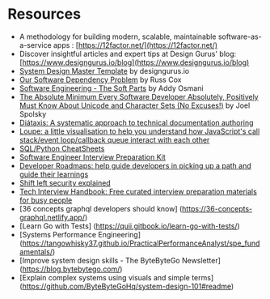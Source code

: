 # Resources

- A methodology for building modern, scalable, maintainable software-as-a-service apps : [https://12factor.net/](https://12factor.net/)
- Discover insightful articles and expert tips at Design Gurus' blog: [https://www.designgurus.io/blog](https://www.designgurus.io/blog)
- [System Design Master Template](https://www.designgurus.io/course-play/grokking-the-system-design-interview/doc/645d5161fff33a24ccce4bb1) by designgurus.io
- [Our Software Dependency Problem](https://research.swtch.com/deps) by Russ Cox
- [Software Engineering - The Soft Parts](https://addyosmani.com/blog/software-engineering-soft-parts/) by Addy Osmani
- [The Absolute Minimum Every Software Developer Absolutely, Positively Must Know About Unicode and Character Sets (No Excuses!)](https://www.joelonsoftware.com/2003/10/08/the-absolute-minimum-every-software-developer-absolutely-positively-must-know-about-unicode-and-character-sets-no-excuses/) by Joel Spolsky
- [Diátaxis: A systematic approach to technical documentation authoring](https://diataxis.fr/)
- [Loupe: a little visualisation to help you understand how JavaScript's call stack/event loop/callback queue interact with each other](http://latentflip.com/loupe/)
- [SQL/Python CheatSheets](https://github.com/ABZ-Aaron/CheatSheets)
- [Software Engineer Interview Preparation Kit](https://softwarebloat.github.io/software-engineer-interview-prep-kit/)
- [Developer Roadmaps: help guide developers in picking up a path and guide their learnings](https://roadmap.sh/)
- [Shift left security explained](https://www.crowdstrike.com/cybersecurity-101/shift-left-security/)
- [Tech Interview Handbook: Free curated interview preparation materials for busy people](https://www.techinterviewhandbook.org/)
- [36 concepts graphql developers should know] (https://36-concepts-graphql.netlify.app/)
- [Learn Go with Tests] (https://quii.gitbook.io/learn-go-with-tests/)
- [Systems Performance Engineering] (https://tangowhisky37.github.io/PracticalPerformanceAnalyst/spe_fundamentals/)
- [Improve system design skills - The ByteByteGo Newsletter] (https://blog.bytebytego.com/)
- [Explain complex systems using visuals and simple terms] (https://github.com/ByteByteGoHq/system-design-101#readme)

